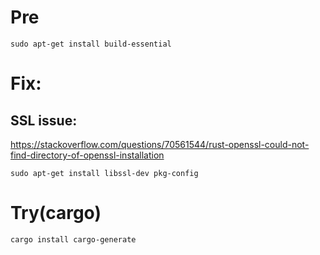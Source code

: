 # Pre
```
sudo apt-get install build-essential
```

# Fix:
## SSL issue:
https://stackoverflow.com/questions/70561544/rust-openssl-could-not-find-directory-of-openssl-installation

```
sudo apt-get install libssl-dev pkg-config
```

# Try(cargo)
```
cargo install cargo-generate
```
